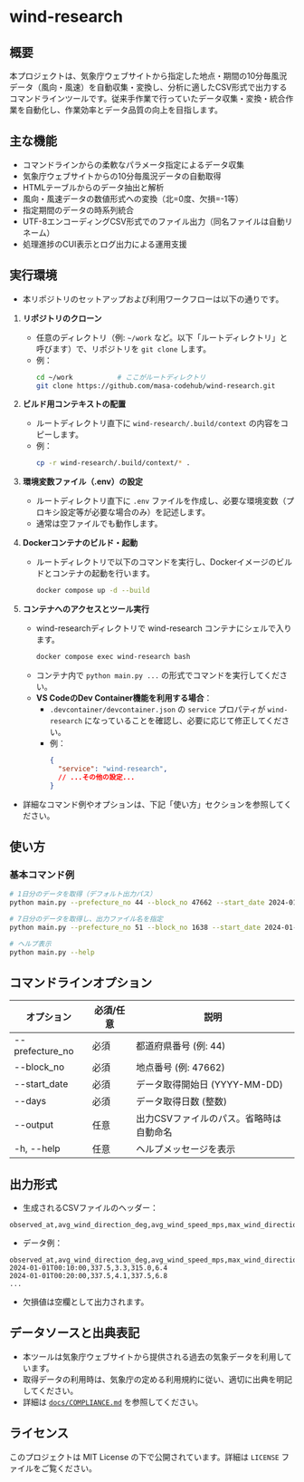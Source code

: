 <!-- filepath: /app/README.md -->
# wind-research

## 概要

本プロジェクトは、気象庁ウェブサイトから指定した地点・期間の10分毎風況データ（風向・風速）を自動収集・変換し、分析に適したCSV形式で出力するコマンドラインツールです。従来手作業で行っていたデータ収集・変換・統合作業を自動化し、作業効率とデータ品質の向上を目指します。

## 主な機能

- コマンドラインからの柔軟なパラメータ指定によるデータ収集
- 気象庁ウェブサイトからの10分毎風況データの自動取得
- HTMLテーブルからのデータ抽出と解析
- 風向・風速データの数値形式への変換（北=0度、欠損=-1等）
- 指定期間のデータの時系列統合
- UTF-8エンコーディングCSV形式でのファイル出力（同名ファイルは自動リネーム）
- 処理進捗のCUI表示とログ出力による運用支援

## 実行環境

- 本リポジトリのセットアップおよび利用ワークフローは以下の通りです。

1. **リポジトリのクローン**
   - 任意のディレクトリ（例: `~/work` など。以下「ルートディレクトリ」と呼びます）で、リポジトリを `git clone` します。
   - 例：
     ```bash
     cd ~/work           # ここがルートディレクトリ
     git clone https://github.com/masa-codehub/wind-research.git
     ```

2. **ビルド用コンテキストの配置**
   - ルートディレクトリ直下に `wind-research/.build/context` の内容をコピーします。
   - 例：
     ```bash
     cp -r wind-research/.build/context/* .
     ```

3. **環境変数ファイル（.env）の設定**
   - ルートディレクトリ直下に `.env` ファイルを作成し、必要な環境変数（プロキシ設定等が必要な場合のみ）を記述します。
   - 通常は空ファイルでも動作します。

4. **Dockerコンテナのビルド・起動**
   - ルートディレクトリで以下のコマンドを実行し、Dockerイメージのビルドとコンテナの起動を行います。
     ```bash
     docker compose up -d --build
     ```

5. **コンテナへのアクセスとツール実行**
   - wind-researchディレクトリで wind-research コンテナにシェルで入ります。
     ```bash
     docker compose exec wind-research bash
     ```
   - コンテナ内で `python main.py ...` の形式でコマンドを実行してください。
   - **VS CodeのDev Container機能を利用する場合**：
     - `.devcontainer/devcontainer.json` の `service` プロパティが `wind-research` になっていることを確認し、必要に応じて修正してください。
     - 例：
       ```json
       {
         "service": "wind-research",
         // ...その他の設定...
       }
       ```

- 詳細なコマンド例やオプションは、下記「使い方」セクションを参照してください。

## 使い方

### 基本コマンド例

```bash
# 1日分のデータを取得（デフォルト出力パス）
python main.py --prefecture_no 44 --block_no 47662 --start_date 2024-01-01 --days 1

# 7日分のデータを取得し、出力ファイル名を指定
python main.py --prefecture_no 51 --block_no 1638 --start_date 2024-01-01 --days 7 --output custom_output.csv

# ヘルプ表示
python main.py --help
```

## コマンドラインオプション

| オプション            | 必須/任意 | 説明                                                                 |
| --------------------- | --------- | -------------------------------------------------------------------- |
| --prefecture_no       | 必須      | 都道府県番号 (例: 44)                                                |
| --block_no            | 必須      | 地点番号 (例: 47662)                                                 |
| --start_date          | 必須      | データ取得開始日 (YYYY-MM-DD)                                        |
| --days                | 必須      | データ取得日数 (整数)                                                |
| --output              | 任意      | 出力CSVファイルのパス。省略時は自動命名                              |
| -h, --help            | 任意      | ヘルプメッセージを表示                                               |

## 出力形式

- 生成されるCSVファイルのヘッダー：

```
observed_at,avg_wind_direction_deg,avg_wind_speed_mps,max_wind_direction_deg,max_wind_speed_mps
```

- データ例：

```csv
observed_at,avg_wind_direction_deg,avg_wind_speed_mps,max_wind_direction_deg,max_wind_speed_mps
2024-01-01T00:10:00,337.5,3.3,315.0,6.4
2024-01-01T00:20:00,337.5,4.1,337.5,6.8
...
```

- 欠損値は空欄として出力されます。

## データソースと出典表記

- 本ツールは気象庁ウェブサイトから提供される過去の気象データを利用しています。
- 取得データの利用時は、気象庁の定める利用規約に従い、適切に出典を明記してください。
- 詳細は [`docs/COMPLIANCE.md`](docs/COMPLIANCE.md) を参照してください。

## ライセンス

このプロジェクトは MIT License の下で公開されています。詳細は `LICENSE` ファイルをご覧ください。